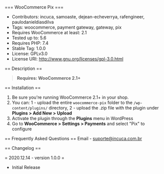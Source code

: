 === WooCommerce Pix ===

 - Contributors: incuca, samoaste, dejean-echeverrya, rafengineer, paulodanieldiasdilva
 - Tags: woocommerce, payment gateway, gateway, pix
 - Requires WooCommerce at least: 2.1
 - Tested up to: 5.6
 - Requires PHP: 7.4
 - Stable Tag: 1.0.0
 - License: GPLv3.0
 - License URI: http://www.gnu.org/licenses/gpl-3.0.html

== Description ==

> **Requires: WooCommerce 2.1+**

== Installation ==

1. Be sure you're running WooCommerce 2.1+ in your shop.
2. You can: 1 - upload the entire `woocommerce-pix` folder to the `/wp-content/plugins/` directory, 2 - upload the .zip file with the plugin under **Plugins &gt; Add New &gt; Upload**
3. Activate the plugin through the **Plugins** menu in WordPress
4. Go to **WooCommerce &gt; Settings &gt; Payments** and select "Pix" to configure

== Frequently Asked Questions ==
Email - suporte@incuca.com.br

== Changelog ==

= 2020.12.14 - version 1.0.0 =
 * Initial Release
